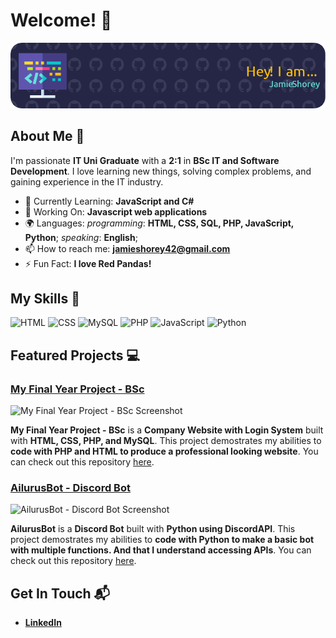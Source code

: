 # Welcome! 👋

![Banner Image](/Images/github-header-image.png)

## About Me 🚀

I'm passionate **IT Uni Graduate** with a **2:1** in **BSc IT and Software Development**. I love learning new things, solving complex problems, and gaining experience in the IT industry.

- 🌱 Currently Learning: **JavaScript and C#**
- 🔭 Working On: **Javascript web applications**
- 🌍 Languages: *programming*: **HTML, CSS, SQL, PHP, JavaScript, Python**; *speaking*: **English**;
- 📫 How to reach me: **jamieshorey42@gmail.com**
- ⚡ Fun Fact: **I love Red Pandas!**

## My Skills 🧠

![HTML](https://img.shields.io/badge/-HTML-E34F26?style=flat-square&logo=html5&logoColor=white)
![CSS](https://img.shields.io/badge/-CSS-1572B6?style=flat-square&logo=css3&logoColor=white)
![MySQL](https://img.shields.io/badge/MySQL-4479A1.svg?style=flat-square&logo=MySQL&logoColor=white)
![PHP](https://img.shields.io/badge/PHP-777BB4.svg?style=flat-square&logo=PHP&logoColor=white)
![JavaScript](https://img.shields.io/badge/-JavaScript-F0DB4F?style=flat-square&logo=javascript&logoColor=black)
![Python](https://img.shields.io/badge/-Python-4584B6?style=flat-square&logo=python&logoColor=white)

## Featured Projects 💻

### [My Final Year Project - BSc](https://github.com/bodinbuster/Project)

![My Final Year Project - BSc Screenshot](url_placeholder)

**My Final Year Project - BSc** is a **Company Website with Login System** built with **HTML, CSS, PHP, and MySQL**. This project demostrates my abilities to **code with PHP and HTML to produce a professional looking website**. You can check out this repository [here](https://github.com/bodinbuster/Project).

### [AilurusBot - Discord Bot](https://github.com/bodinbuster/AilurusBot)

![AilurusBot - Discord Bot Screenshot](url_placeholder)

**AilurusBot** is a **Discord Bot** built with **Python using DiscordAPI**. This project demostrates my abilities to **code with Python to make a basic bot with multiple functions. And that I understand accessing APIs**. You can check out this repository [here](https://github.com/bodinbuster/AilurusBot).

## Get In Touch 📬

- **[LinkedIn](www.linkedin.com/in/jamie-shorey-20b884255)**

<!--
**bodinbuster/bodinbuster** is a ✨ _special_ ✨ repository because its `README.md` (this file) appears on your GitHub profile.

Here are some ideas to get you started:

- 🔭 I’m currently working on ...
- 🌱 I’m currently learning ...
- 👯 I’m looking to collaborate on ...
- 🤔 I’m looking for help with ...
- 💬 Ask me about ...
- 📫 How to reach me: ...
- 😄 Pronouns: ...
- ⚡ Fun fact: ...
-->

